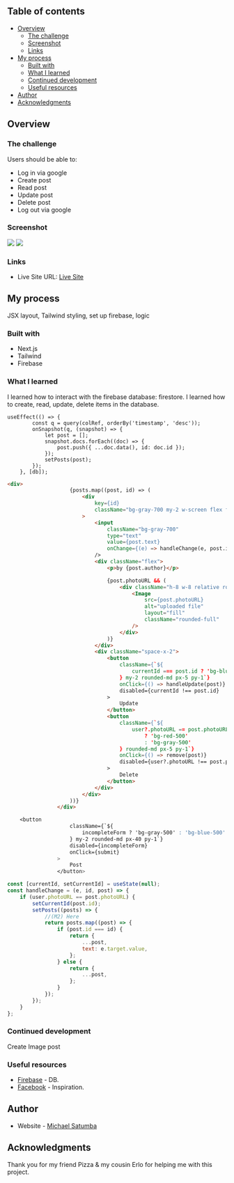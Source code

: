 ## Table of contents

- [Overview](#overview)
  - [The challenge](#the-challenge)
  - [Screenshot](#screenshot)
  - [Links](#links)
- [My process](#my-process)
  - [Built with](#built-with)
  - [What I learned](#what-i-learned)
  - [Continued development](#continued-development)
  - [Useful resources](#useful-resources)
- [Author](#author)
- [Acknowledgments](#acknowledgments)

<!-- **Note: Delete this note and update the table of contents based on what sections you keep.** -->

## Overview

### The challenge

Users should be able to:

- Log in via google
- Create post
- Read post
- Update post
- Delete post
- Log out via google

### Screenshot

![](./screenshot1.png)
![](./screenshot2.png)

<!-- Add a screenshot of your solution. The easiest way to do this is to use Firefox to view your project, right-click the page and select "Take a Screenshot". You can choose either a full-height screenshot or a cropped one based on how long the page is. If it's very long, it might be best to crop it.

Alternatively, you can use a tool like [FireShot](https://getfireshot.com/) to take the screenshot. FireShot has a free option, so you don't need to purchase it.

Then crop/optimize/edit your image however you like, add it to your project, and update the file path in the image above. -->

<!-- **Note: Delete this note and the paragraphs above when you add your screenshot. If you prefer not to add a screenshot, feel free to remove this entire section.** -->

### Links

<!-- - Solution URL: [Add solution URL here](https://your-solution-url.com) -->

- Live Site URL: [Live Site](https://family-facebook.vercel.app/)

## My process

JSX layout, Tailwind styling, set up firebase, logic

### Built with

- Next.js
- Tailwind
- Firebase

### What I learned

I learned how to interact with the firebase database: firestore. I learned how to create, read, update, delete items in the database.

```Example
useEffect(() => {
		const q = query(colRef, orderBy('timestamp', 'desc'));
		onSnapshot(q, (snapshot) => {
			let post = [];
			snapshot.docs.forEach((doc) => {
				post.push({ ...doc.data(), id: doc.id });
			});
			setPosts(post);
		});
	}, [db]);
```

<!-- Use this section to recap over some of your major learnings while working through this project. Writing these out and providing code samples of areas you want to highlight is a great way to reinforce your own knowledge. -->

<!-- To see how you can add code snippets, see below: -->

```html
<div>
					{posts.map((post, id) => (
						<div
							key={id}
							className="bg-gray-700 my-2 w-screen flex flex-col items-center"
						>
							<input
								className="bg-gray-700"
								type="text"
								value={post.text}
								onChange={(e) => handleChange(e, post.id, post)}
							/>
							<div className="flex">
								<p>by {post.author}</p>

								{post.photoURL && (
									<div className="h-8 w-8 relative rounded-lg mx-2">
										<Image
											src={post.photoURL}
											alt="uploaded file"
											layout="fill"
											className="rounded-full"
										/>
									</div>
								)}
							</div>
							<div className="space-x-2">
								<button
									className={`${
										currentId === post.id ? 'bg-blue-500' : 'bg-gray-500'
									} my-2 rounded-md px-5 py-1`}
									onClick={() => handleUpdate(post)}
									disabled={currentId !== post.id}
								>
									Update
								</button>
								<button
									className={`${
										user?.photoURL == post.photoURL
											? 'bg-red-500'
											: 'bg-gray-500'
									} rounded-md px-5 py-1`}
									onClick={() => remove(post)}
									disabled={user?.photoURL !== post.photoURL}
								>
									Delete
								</button>
							</div>
						</div>
					))}
				</div>
```

```css
	<button
					className={`${
						incompleteForm ? 'bg-gray-500' : 'bg-blue-500'
					} my-2 rounded-md px-40 py-1`}
					disabled={incompleteForm}
					onClick={submit}
				>
					Post
				</button>
```

```js
const [currentId, setCurrentId] = useState(null);
const handleChange = (e, id, post) => {
	if (user.photoURL == post.photoURL) {
		setCurrentId(post.id);
		setPosts((posts) => {
			//(M2) Here
			return posts.map((post) => {
				if (post.id === id) {
					return {
						...post,
						text: e.target.value,
					};
				} else {
					return {
						...post,
					};
				}
			});
		});
	}
};
```

<!-- If you want more help with writing markdown, we'd recommend checking out [The Markdown Guide](https://www.markdownguide.org/) to learn more. -->

<!-- **Note: Delete this note and the content within this section and replace with your own learnings.** -->

### Continued development

<!-- Use this section to outline areas that you want to continue focusing on in future projects. These could be concepts you're still not completely comfortable with or techniques you found useful that you want to refine and perfect. -->

Create Image post

<!-- **Note: Delete this note and the content within this section and replace with your own plans for continued development.** -->

### Useful resources

- [Firebase](https://firebase.google.com/) - DB.
- [Facebook](https://www.facebook.com/) - Inspiration.
<!-- - [Example resource 2](https://www.example.com) - This is an amazing article which helped me finally understand XYZ. I'd recommend it to anyone still learning this concept.

**Note: Delete this note and replace the list above with resources that helped you during the challenge. These could come in handy for anyone viewing your solution or for yourself when you look back on this project in the future.** -->

## Author

- Website - [Michael Satumba](https://mkeport.vercel.app/)
<!-- - Frontend Mentor - [@yourusername](https://www.frontendmentor.io/profile/yourusername)
- Twitter - [@yourusername](https://www.twitter.com/yourusername) -->

<!-- **Note: Delete this note and add/remove/edit lines above based on what links you'd like to share.** -->

## Acknowledgments

<!-- This is where you can give a hat tip to anyone who helped you out on this project. Perhaps you worked in a team or got some inspiration from someone else's solution. This is the perfect place to give them some credit. -->

Thank you for my friend Pizza & my cousin Erlo for helping me with this project.

<!-- **Note: Delete this note and edit this section's content as necessary. If you completed this challenge by yourself, feel free to delete this section entirely.** -->
